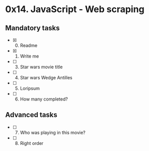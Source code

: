 # 0x14. JavaScript - Web scraping
## Mandatory tasks
- [x] 0. Readme
- [x] 1. Write me
- [ ] 3. Star wars movie title
- [ ] 4. Star wars Wedge Antilles
- [ ] 5. Loripsum
- [ ] 6. How many completed?
## Advanced tasks
- [ ] 7. Who was playing in this movie?
- [ ] 8. Right order

